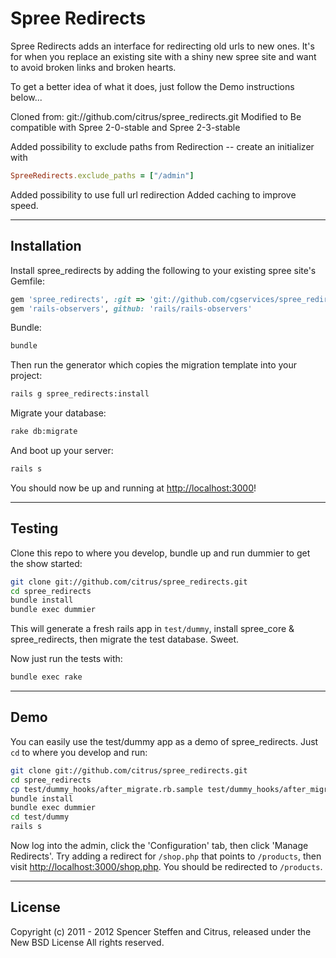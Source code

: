# Spree Redirects

Spree Redirects adds an interface for redirecting old urls to new ones. It's for when you replace an existing site with a shiny new spree site and want to avoid broken links and broken hearts.

To get a better idea of what it does, just follow the Demo instructions below...

Cloned from: git://github.com/citrus/spree_redirects.git
Modified to Be compatible with Spree 2-0-stable and Spree 2-3-stable

Added possibility to exclude paths from Redirection
-- create an initializer with
```ruby
SpreeRedirects.exclude_paths = ["/admin"]
```

Added possibility to use full url redirection
Added caching to improve speed.

------------------------------------------------------------------------------
Installation
------------------------------------------------------------------------------

Install spree_redirects by adding the following to your existing spree site's Gemfile:

```ruby
gem 'spree_redirects', :git => 'git://github.com/cgservices/spree_redirects.git'
gem 'rails-observers', github: 'rails/rails-observers'
```

Bundle:

```bash
bundle
```

Then run the generator which copies the migration template into your project:

```bash
rails g spree_redirects:install
```

Migrate your database:

```bash
rake db:migrate
```

And boot up your server:

```bash
rails s
```

You should now be up and running at [http://localhost:3000](http://localhost:3000)!


------------------------------------------------------------------------------
Testing
------------------------------------------------------------------------------

Clone this repo to where you develop, bundle up and run dummier to get the show started:

```bash
git clone git://github.com/citrus/spree_redirects.git
cd spree_redirects
bundle install
bundle exec dummier
```

This will generate a fresh rails app in `test/dummy`, install spree_core & spree_redirects, then migrate the test database. Sweet.

Now just run the tests with:

```bash
bundle exec rake
```


------------------------------------------------------------------------------
Demo
------------------------------------------------------------------------------

You can easily use the test/dummy app as a demo of spree_redirects. Just `cd` to where you develop and run:

```bash
git clone git://github.com/citrus/spree_redirects.git
cd spree_redirects
cp test/dummy_hooks/after_migrate.rb.sample test/dummy_hooks/after_migrate.rb
bundle install
bundle exec dummier
cd test/dummy
rails s
```

Now log into the admin, click the 'Configuration' tab, then click 'Manage Redirects'. Try adding a redirect for `/shop.php` that points to `/products`, then visit [http://localhost:3000/shop.php](http://localhost:3000/shop.php). You should be redirected to `/products`.

------------------------------------------------------------------------------
License
------------------------------------------------------------------------------

Copyright (c) 2011 - 2012 Spencer Steffen and Citrus, released under the New BSD License All rights reserved.

